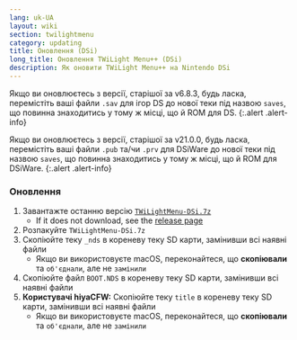 ```yaml
---
lang: uk-UA
layout: wiki
section: twilightmenu
category: updating
title: Оновлення (DSi)
long_title: Оновлення TWiLight Menu++ (DSi)
description: Як оновити TWiLight Menu++ на Nintendo DSi
---
```


Якщо ви оновлюєтесь з версії, старішої за v6.8.3, будь ласка, перемістіть ваші файли `.sav` для ігор DS до нової теки під назвою `saves`, що повинна знаходитись у тому ж місці, що й ROM для DS.
{:.alert .alert-info}

Якщо ви оновлюєтесь з версії, старішої за v21.0.0, будь ласка, перемістіть ваші файли `.pub` та/чи `.prv` для DSiWare до нової теки під назвою `saves`, що повинна знаходитись у тому ж місці, що й ROM для DSiWare.
{:.alert .alert-info}

### Оновлення
1. Завантажте останню версію [`TWiLightMenu-DSi.7z`](https://github.com/DS-Homebrew/TWiLightMenu/releases/latest/download/TWiLightMenu-DSi.7z)
    - If it does not download, see the [release page](https://github.com/DS-Homebrew/TWiLightMenu/releases/latest)
1. Розпакуйте `TWiLightMenu-DSi.7z`
1. Скопіюйте теку `_nds` в кореневу теку SD карти, замінивши всі наявні файли
    - Якщо ви використовуєте macOS, переконайтеся, що **скопіювали** та `об'єднали`, але не `замінили`
1. Скопіюйте файл `BOOT.NDS` в кореневу теку SD карти, замінивши всі наявні файли
1. **Користувачі hiyaCFW:** Скопіюйте теку `title` в кореневу теку SD карти, замінивши всі наявні файли
    - Якщо ви використовуєте macOS, переконайтеся, що **скопіювали** та `об'єднали`, але не `замінили`
